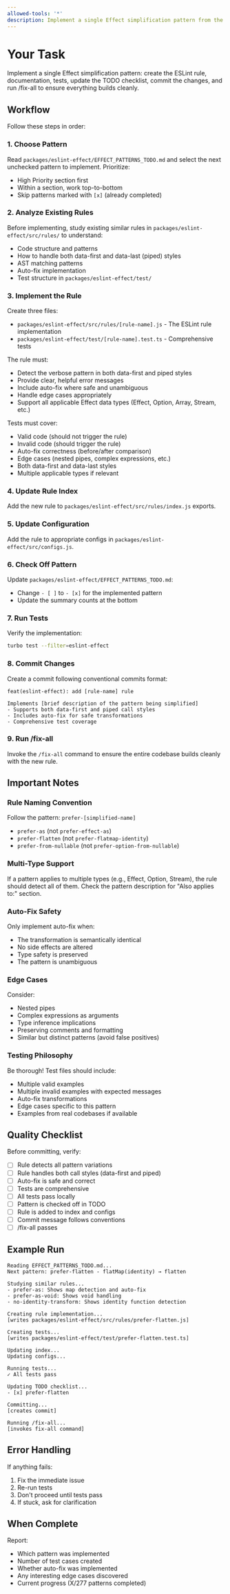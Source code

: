 ```yaml
---
allowed-tools: '*'
description: Implement a single Effect simplification pattern from the TODO list
---
```


# Your Task

Implement a single Effect simplification pattern: create the ESLint rule, documentation, tests, update the TODO checklist, commit the changes, and run /fix-all to ensure everything builds cleanly.

## Workflow

Follow these steps in order:

### 1. Choose Pattern

Read `packages/eslint-effect/EFFECT_PATTERNS_TODO.md` and select the next unchecked pattern to implement. Prioritize:

- High Priority section first
- Within a section, work top-to-bottom
- Skip patterns marked with `[x]` (already completed)

### 2. Analyze Existing Rules

Before implementing, study existing similar rules in `packages/eslint-effect/src/rules/` to understand:

- Code structure and patterns
- How to handle both data-first and data-last (piped) styles
- AST matching patterns
- Auto-fix implementation
- Test structure in `packages/eslint-effect/test/`

### 3. Implement the Rule

Create three files:

- `packages/eslint-effect/src/rules/[rule-name].js` - The ESLint rule implementation
- `packages/eslint-effect/test/[rule-name].test.ts` - Comprehensive tests

The rule must:

- Detect the verbose pattern in both data-first and piped styles
- Provide clear, helpful error messages
- Include auto-fix where safe and unambiguous
- Handle edge cases appropriately
- Support all applicable Effect data types (Effect, Option, Array, Stream, etc.)

Tests must cover:

- Valid code (should not trigger the rule)
- Invalid code (should trigger the rule)
- Auto-fix correctness (before/after comparison)
- Edge cases (nested pipes, complex expressions, etc.)
- Both data-first and data-last styles
- Multiple applicable types if relevant

### 4. Update Rule Index

Add the new rule to `packages/eslint-effect/src/rules/index.js` exports.

### 5. Update Configuration

Add the rule to appropriate configs in `packages/eslint-effect/src/configs.js`.

### 6. Check Off Pattern

Update `packages/eslint-effect/EFFECT_PATTERNS_TODO.md`:

- Change `- [ ]` to `- [x]` for the implemented pattern
- Update the summary counts at the bottom

### 7. Run Tests

Verify the implementation:

```bash
turbo test --filter=eslint-effect
```

### 8. Commit Changes

Create a commit following conventional commits format:

```
feat(eslint-effect): add [rule-name] rule

Implements [brief description of the pattern being simplified]
- Supports both data-first and piped call styles
- Includes auto-fix for safe transformations
- Comprehensive test coverage
```

### 9. Run /fix-all

Invoke the `/fix-all` command to ensure the entire codebase builds cleanly with the new rule.

## Important Notes

### Rule Naming Convention

Follow the pattern: `prefer-[simplified-name]`

- `prefer-as` (not `prefer-effect-as`)
- `prefer-flatten` (not `prefer-flatmap-identity`)
- `prefer-from-nullable` (not `prefer-option-from-nullable`)

### Multi-Type Support

If a pattern applies to multiple types (e.g., Effect, Option, Stream), the rule should detect all of them. Check the pattern description for "Also applies to:" section.

### Auto-Fix Safety

Only implement auto-fix when:

- The transformation is semantically identical
- No side effects are altered
- Type safety is preserved
- The pattern is unambiguous

### Edge Cases

Consider:

- Nested pipes
- Complex expressions as arguments
- Type inference implications
- Preserving comments and formatting
- Similar but distinct patterns (avoid false positives)

### Testing Philosophy

Be thorough! Test files should include:

- Multiple valid examples
- Multiple invalid examples with expected messages
- Auto-fix transformations
- Edge cases specific to this pattern
- Examples from real codebases if available

## Quality Checklist

Before committing, verify:

- [ ] Rule detects all pattern variations
- [ ] Rule handles both call styles (data-first and piped)
- [ ] Auto-fix is safe and correct
- [ ] Tests are comprehensive
- [ ] All tests pass locally
- [ ] Pattern is checked off in TODO
- [ ] Rule is added to index and configs
- [ ] Commit message follows conventions
- [ ] /fix-all passes

## Example Run

```
Reading EFFECT_PATTERNS_TODO.md...
Next pattern: prefer-flatten - flatMap(identity) → flatten

Studying similar rules...
- prefer-as: Shows map detection and auto-fix
- prefer-as-void: Shows void handling
- no-identity-transform: Shows identity function detection

Creating rule implementation...
[writes packages/eslint-effect/src/rules/prefer-flatten.js]

Creating tests...
[writes packages/eslint-effect/test/prefer-flatten.test.ts]

Updating index...
Updating configs...

Running tests...
✓ All tests pass

Updating TODO checklist...
- [x] prefer-flatten

Committing...
[creates commit]

Running /fix-all...
[invokes fix-all command]
```

## Error Handling

If anything fails:

1. Fix the immediate issue
2. Re-run tests
3. Don't proceed until tests pass
4. If stuck, ask for clarification

## When Complete

Report:

- Which pattern was implemented
- Number of test cases created
- Whether auto-fix was implemented
- Any interesting edge cases discovered
- Current progress (X/277 patterns completed)
